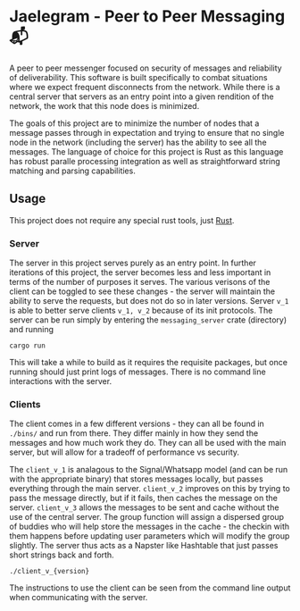 # Jaelegram - Peer to Peer Messaging 📬
A peer to peer messenger focused on security of messages and reliability of deliverability. This software is built specifically to combat situations where we expect frequent disconnects from the network. While there is a central server that servers as an entry point into a given rendition of the network, the work that this node does is minimized.

The goals of this project are to minimize the number of nodes that a message passes through in expectation and trying to ensure that no single node in the network (including the server) has the ability to see all the messages. The language of choice for this project is Rust as this language has robust paralle processing integration as well as straightforward string matching and parsing capabilities. 

## Usage

This project does not require any special rust tools, just [Rust](https://www.rust-lang.org/tools/install).

### Server
The server in this project serves purely as an entry point. In further iterations of this project, the server becomes less and less important in terms of the number of purposes it serves. The various verisons of the client can be toggled to see these changes - the server will maintain the ability to serve the requests, but does not do so in later versions. Server `v_1` is able to better serve clients `v_1, v_2` because of its init protocols. The server can be run simply by entering the `messaging_server` crate (directory) and running

```
cargo run
```

This will take a while to build as it requires the requisite packages, but once running should just print logs of messages. There is no command line interactions with the server.

### Clients

The client comes in a few different versions - they can all be found in `./bins/` and run from there. They differ mainly in how they send the messages and how much work they do. They can all be used with the main server, but will allow for a tradeoff of performance vs security.

The `client_v_1` is analagous to the Signal/Whatsapp model (and can be run with the appropriate binary) that stores messages locally, but passes everything through the main server. `client_v_2` improves on this by trying to pass the message directly, but if it fails, then caches the message on the server. `client_v_3` allows the messages to be sent and cache without the use of the central server. The group function will assign a dispersed group of buddies who will help store the messages in the cache - the checkin with them happens before updating user parameters which will modify the group slightly. The server thus acts as a Napster like Hashtable that just passes short strings back and forth.

```
./client_v_{version}
```

The instructions to use the client can be seen from the command line output when communicating with the server.
